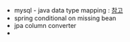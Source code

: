 - mysql - java data type mapping : [참고](https://dev.mysql.com/doc/connector-j/en/connector-j-reference-type-conversions.html)
- spring conditional on missing bean 
- jpa column converter
- 